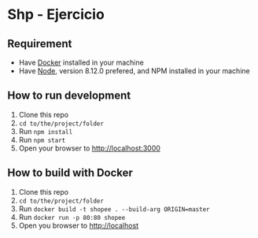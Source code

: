 # Shp - Ejercicio

## Requirement

- Have [Docker](https://www.docker.com/) installed in your machine
- Have [Node](https://nodejs.org/en/), version 8.12.0 prefered, and NPM installed in your machine

## How to run development

1. Clone this repo
2. `cd to/the/project/folder`
3. Run `npm install`
4. Run `npm start`
5. Open your browser to [http://localhost:3000](http://localhost:3000)

## How to build with Docker

1. Clone this repo
2. `cd to/the/project/folder`
3. Run `docker build -t shopee . --build-arg ORIGIN=master`
4. Run `docker run -p 80:80 shopee`
5. Open you browser to [http://localhost](http://localhost)

